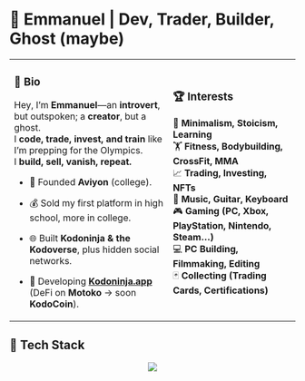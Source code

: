 # 🚀 Emmanuel | Dev, Trader, Builder, Ghost (maybe)

<table style="border-collapse: collapse;">
  <tr>
    <td style="border: none;">
      
### **👤 Bio**  
Hey, I’m **Emmanuel**—an **introvert**, but outspoken; a **creator**, but a ghost.  
I **code, trade, invest, and train** like I’m prepping for the Olympics.  
I **build, sell, vanish, repeat.**  
- 🏢 Founded **Aviyon** (college).  
- 💰 Sold my first platform in high school, more in college.  
- 🌐 Built **Kodoninja & the Kodoverse**, plus hidden social networks.  
- 🔧 Developing **[Kodoninja.app](https://kodoninja.app)** (DeFi on **Motoko** → soon **KodoCoin**).  

   </td>
   <td style="border: none;">

### **🏆 Interests**  
🧘 **Minimalism, Stoicism, Learning**  
🏋️ **Fitness, Bodybuilding, CrossFit, MMA**  
📈 **Trading, Investing, NFTs**  
🎸 **Music, Guitar, Keyboard**  
🎮 **Gaming (PC, Xbox, PlayStation, Nintendo, Steam…)**  
💻 **PC Building, Filmmaking, Editing**  
🃏 **Collecting (Trading Cards, Certifications)**  

   </td>
  </tr>
</table>

## 🚀 Tech Stack  

<p align="center">
  <img src="https://skillicons.dev/icons?i=c,cpp,cs,python,php,hack,react,ts,js,angular,jquery,nodejs,java,perl,ruby,kotlin,rust,motoko,sql,mysql,mongodb,postgres,css,django,flask,swift,r,motoko" />
</p>

